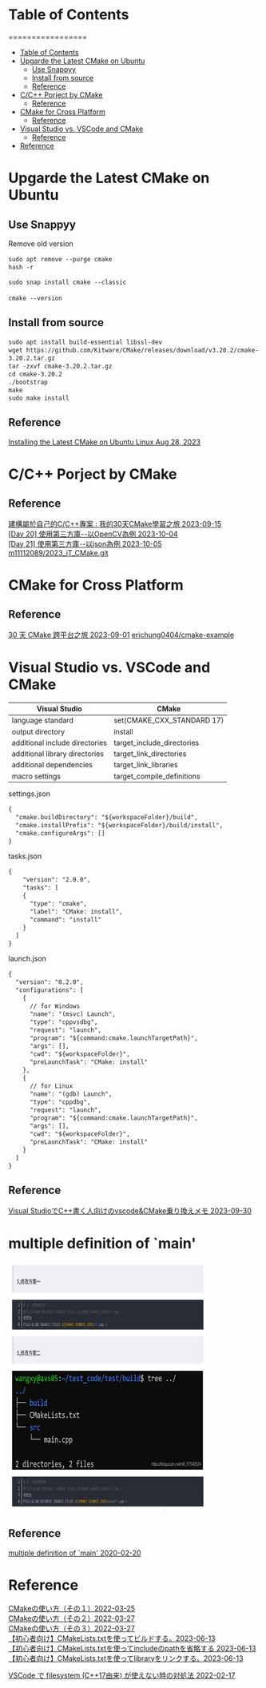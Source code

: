 # Table of Contents
=================

   * [Table of Contents](#table-of-contents)
   * [Upgarde the Latest CMake on Ubuntu](#upgarde-the-latest-cmake-on-ubuntu)
      * [Use Snappyy](#use-snappyy)
      * [Install from source](#install-from-source)
      * [Reference](#reference)
   * [C/C++ Porject by CMake](#cc-porject-by-cmake)
      * [Reference](#reference-1)
   * [CMake for Cross Platform](#cmake-for-cross-platform)
      * [Reference](#reference-2)
   * [Visual Studio vs. VSCode and CMake](#visual-studio-vs-vscode-and-cmake)
      * [Reference](#reference-3)   
   * [Reference](#reference-4)


# Upgarde the Latest CMake on Ubuntu  

## Use Snappyy  
Remove old version  
```
sudo apt remove --purge cmake
hash -r
```

```
sudo snap install cmake --classic

cmake --version
```

## Install from source  
```
sudo apt install build-essential libssl-dev
wget https://github.com/Kitware/CMake/releases/download/v3.20.2/cmake-3.20.2.tar.gz
tar -zxvf cmake-3.20.2.tar.gz
cd cmake-3.20.2
./bootstrap
make 
sudo make install 
```

## Reference  
[Installing the Latest CMake on Ubuntu Linux Aug 28, 2023](https://graspingtech.com/upgrade-cmake/)

# C/C++ Porject by CMake 

## Reference  
[建構屬於自己的C/C++專案 : 我的30天CMake學習之旅 2023-09-15](https://ithelp.ithome.com.tw/users/20162026/ironman/6715)  
[ [Day 20] 使用第三方庫--以OpenCV為例 2023-10-04](https://ithelp.ithome.com.tw/articles/10334379)  
[ [Day 21] 使用第三方庫--以json為例 2023-10-05](https://ithelp.ithome.com.tw/articles/10335066)  
[m11112089/2023_iT_CMake.git](https://github.com/m11112089/2023_iT_CMake.git)  

# CMake for Cross Platform  

## Reference  
[30 天 CMake 跨平台之旅 2023-09-01](https://ithelp.ithome.com.tw/users/20161950/ironman/6278?page=1)
[erichung0404/cmake-example](https://github.com/erichung0404/cmake-example)    

# Visual Studio vs. VSCode and CMake  
Visual Studio  | CMake 
------------------------------------ | --------------------------------------------- 
language standard | set(CMAKE_CXX_STANDARD 17)
output directory | install
additional include directories | target_include_directories
additional library directories | target_link_directories
additional dependencies | target_link_libraries
macro settings | target_compile_definitions

settings.json
```
{
  "cmake.buildDirectory": "${workspaceFolder}/build",
  "cmake.installPrefix": "${workspaceFolder}/build/install",
  "cmake.configureArgs": []
}
```

tasks.json
```
{
	"version": "2.0.0",
	"tasks": [
    {
      "type": "cmake",
      "label": "CMake: install",
      "command": "install"
    }
  ]
}
```

launch.json
```
{
  "version": "0.2.0",
  "configurations": [
    {
      // for Windows
      "name": "(msvc) Launch",
      "type": "cppvsdbg",
      "request": "launch",
      "program": "${command:cmake.launchTargetPath}",
      "args": [],
      "cwd": "${workspaceFolder}",
      "preLaunchTask": "CMake: install"
    },
    {
      // for Linux
      "name": "(gdb) Launch",
      "type": "cppdbg",
      "request": "launch",
      "program": "${command:cmake.launchTargetPath}",
      "args": [],
      "cwd": "${workspaceFolder}",
      "preLaunchTask": "CMake: install"
    }
  ]
}
```

## Reference  
[Visual StudioでC++書く人向けのvscode&CMake乗り換えメモ 2023-09-30](https://qiita.com/husty530/items/ba74386a64a87631ef8e)  


# multiple definition of `main'  
<img src="images/multiple_main.jpg" width="400" height="500">

##  Reference  
[multiple definition of `main' 2020-02-20](https://blog.csdn.net/m0_37542524/article/details/104409600)  


# Reference 
[CMakeの使い方（その１）2022-03-25](https://qiita.com/shohirose/items/45fb49c6b429e8b204ac)  
[CMakeの使い方（その２）2022-03-27](https://qiita.com/shohirose/items/637f4b712893764a7ec1)  
[CMakeの使い方（その３）2022-03-27](https://qiita.com/shohirose/items/d2b9c595a37b27ece607)  
[【初心者向け】CMakeLists.txtを使ってビルドする。2023-06-13](https://qiita.com/hi_to_san/items/490f8320900617db9230)  
[【初心者向け】CMakeLists.txtを使ってincludeのpathを省略する 2023-06-13](https://qiita.com/hi_to_san/items/00a5e9a75a8876b39492)  
[【初心者向け】CMakeLists.txtを使ってlibraryをリンクする。2023-06-13](https://qiita.com/hi_to_san/items/2b44dd44d3e152594c53)  

[VSCode で filesystem (C++17由来) が使えない時の対処法 2022-02-17](https://qiita.com/kabe_239/items/fcacc0050635ef6c25bb)  